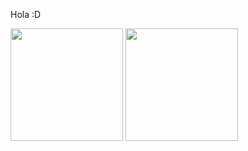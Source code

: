 Hola :D

<div>
  
  <img height="180em" src="https://github-readme-stats.vercel.app/api?username=J-Soma&show_icons=true&theme=radical"/>
  <img height="180em" src="https://github-readme-stats.vercel.app/api/top-langs/?username=J-Soma&theme=discord_old_blurple&hide=Cl"/>

</div>

